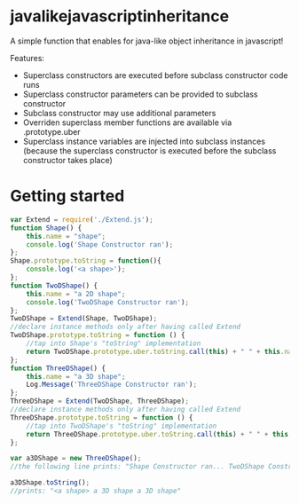 javalikejavascriptinheritance
=============================

A simple function that enables for java-like object inheritance in javascript!

Features:
- Superclass constructors are executed before subclass constructor code runs
- Superclass constructor parameters can be provided to subclass constructor
- Subclass constructor may use additional parameters
- Overriden superclass member functions are available via <Subclass>.prototype.uber
- Superclass instance variables are injected into subclass instances (because the superclass constructor is executed before the subclass constructor takes place)

Getting started
===============
```javascript
var Extend = require('./Extend.js');
function Shape() {
    this.name = "shape";
    console.log('Shape Constructor ran');
};
Shape.prototype.toString = function(){
    console.log('<a shape>');
};
function TwoDShape() {
    this.name = "a 2D shape";
    console.log('TwoDShape Constructor ran');
};
TwoDShape = Extend(Shape, TwoDShape);
//declare instance methods only after having called Extend
TwoDShape.prototype.toString = function () {
    //tap into Shape's "toString" implementation
    return TwoDShape.prototype.uber.toString.call(this) + " " + this.name;
};
function ThreeDShape() {
    this.name = "a 3D shape";
    Log.Message('ThreeDShape Constructor ran');
};
ThreeDShape = Extend(TwoDShape, ThreeDShape);
//declare instance methods only after having called Extend
ThreeDShape.prototype.toString = function () {
    //tap into TwoDShape's "toString" implementation
    return ThreeDShape.prototype.uber.toString.call(this) + " " + this.name;
};

var a3DShape = new ThreeDShape();
//the following line prints: "Shape Constructor ran... TwoDShape Constructor ran.... ThreeDShape Constructor ran"

a3DShape.toString();
//prints: "<a shape> a 3D shape a 3D shape"


```

